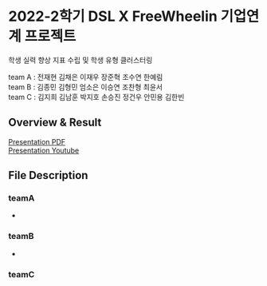 # 2022-2학기 DSL X FreeWheelin 기업연계 프로젝트

학생 실력 향상 지표 수립 및 학생 유형 클러스터링

team A : 전재현 김채은 이재우 장준혁 조수연 한예림<br>
team B : 김종민 김형민 엄소은 이승연 조찬형 최윤서<br>
team C : 김지희 김남훈 박지호 손승진 정건우 안민용 김한빈

## Overview & Result

[Presentation PDF](https://github.com/DataScience-Lab-Yonsei/DSL-22-2-Final-Project-FreeWheelin/blob/main/final_pdf/22-2_DSL_FREEWHEELIN_.pdf)<br>
[Presentation Youtube](https://www.youtube.com/watch?v=FQhV5c-cpL8&t=2127s)



## File Description
### teamA
-
### teamB
- 
### teamC
